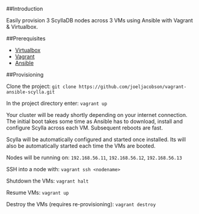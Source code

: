 ##Introduction

Easily provision 3 ScyllaDB nodes across 3 VMs using Ansible with Vagrant & Virtualbox.

##Prerequisites

* [Virtualbox](https://www.virtualbox.org/)
* [Vagrant](https://www.vagrantup.com/downloads.html)
* [Ansible](http://docs.ansible.com/intro_installation.html)

##Provisioning

Clone the project: ```git clone https://github.com/joeljacobson/vagrant-ansible-scylla.git```

In the project directory enter: ```vagrant up```

Your cluster will be ready shortly depending on your internet connection. The initial boot takes some time as Ansible has to download, install and configure Scylla across each VM. Subsequent reboots are fast.

Scylla will be automatically configured and started once installed. Its will also be automatically started each time the VMs are booted.

Nodes will be running on: ```192.168.56.11```, ```192.168.56.12```, ```192.168.56.13```

SSH into a node with: ```vagrant ssh <nodename>```

Shutdown the VMs: ```vagrant halt```

Resume VMs: ```vagrant up```

Destroy the VMs (requires re-provisioning): ```vagrant destroy```

